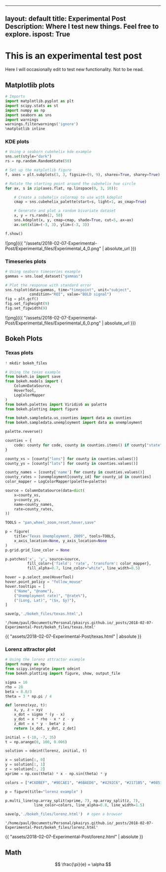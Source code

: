  ---
layout: default
title: Experimental Post
Description: Where I test new things. Feel free to explore.
ispost: True
---



# This is an experimental test post
Here I will occasionally edit to test new functionality. Not to be read. 

## Matplotlib plots


```python
# Imports
import matplotlib.pyplot as plt
import scipy.stats as st
import numpy as np
import seaborn as sns
import warnings
warnings.filterwarnings('ignore')
%matplotlib inline
```

### KDE plots


```python
# Using a seaborn cubehelix kde example
sns.set(style="dark")
rs = np.random.RandomState(50)

# Set up the matplotlib figure
f, axes = plt.subplots(3, 3, figsize=(9, 9), sharex=True, sharey=True)

# Rotate the starting point around the cubehelix hue circle
for ax, s in zip(axes.flat, np.linspace(0, 3, 10)):

    # Create a cubehelix colormap to use with kdeplot
    cmap = sns.cubehelix_palette(start=s, light=1, as_cmap=True)

    # Generate and plot a random bivariate dataset
    x, y = rs.randn(2, 50)
    sns.kdeplot(x, y, cmap=cmap, shade=True, cut=5, ax=ax)
    ax.set(xlim=(-3, 3), ylim=(-3, 3))

f.show()
```


![png]({{ "/assets/2018-02-07-Experimental-Post/Experimental_files/Experimental_4_0.png" | absolute_url }})


### Timeseries plots


```python
# Using seaborn timeseries example
gammas = sns.load_dataset("gammas")

# Plot the response with standard error
sns.tsplot(data=gammas, time="timepoint", unit="subject",
           condition="ROI", value="BOLD signal")
fig = plt.gcf()
fig.set_figheight(9)
fig.set_figwidth(9)
```


![png]({{ "/assets/2018-02-07-Experimental-Post/Experimental_files/Experimental_6_0.png" | absolute_url }})


## Bokeh Plots

### Texas plots


```python
! mkdir bokeh_files
```


```python
# Using the texas example
from bokeh.io import save
from bokeh.models import (
    ColumnDataSource,
    HoverTool,
    LogColorMapper
)
from bokeh.palettes import Viridis6 as palette
from bokeh.plotting import figure

from bokeh.sampledata.us_counties import data as counties
from bokeh.sampledata.unemployment import data as unemployment

palette.reverse()

counties = {
    code: county for code, county in counties.items() if county["state"] == "tx"
}

county_xs = [county["lons"] for county in counties.values()]
county_ys = [county["lats"] for county in counties.values()]

county_names = [county['name'] for county in counties.values()]
county_rates = [unemployment[county_id] for county_id in counties]
color_mapper = LogColorMapper(palette=palette)

source = ColumnDataSource(data=dict(
    x=county_xs,
    y=county_ys,
    name=county_names,
    rate=county_rates,
))

TOOLS = "pan,wheel_zoom,reset,hover,save"

p = figure(
    title="Texas Unemployment, 2009", tools=TOOLS,
    x_axis_location=None, y_axis_location=None
)
p.grid.grid_line_color = None

p.patches('x', 'y', source=source,
          fill_color={'field': 'rate', 'transform': color_mapper},
          fill_alpha=0.7, line_color="white", line_width=0.5)

hover = p.select_one(HoverTool)
hover.point_policy = "follow_mouse"
hover.tooltips = [
    ("Name", "@name"),
    ("Unemployment rate)", "@rate%"),
    ("(Long, Lat)", "($x, $y)"),
]

save(p,'./bokeh_files/texas.html',)
```




    '/home/paul/Documents/Personal/pkairys.github.io/_posts/2018-02-07-Experimental-Post/bokeh_files/texas.html'



{{ "assets/2018-02-07-Experimental-Post/texas.html" | absolute }}

### Lorenz attractor plot


```python
# Using the lorenz attractor example
import numpy as np
from scipy.integrate import odeint
from bokeh.plotting import figure, show, output_file

sigma = 10
rho = 28
beta = 8.0/3
theta = 3 * np.pi / 4

def lorenz(xyz, t):
    x, y, z = xyz
    x_dot = sigma * (y - x)
    y_dot = x * rho - x * z - y
    z_dot = x * y - beta* z
    return [x_dot, y_dot, z_dot]

initial = (-10, -7, 35)
t = np.arange(0, 100, 0.006)

solution = odeint(lorenz, initial, t)

x = solution[:, 0]
y = solution[:, 1]
z = solution[:, 2]
xprime = np.cos(theta) * x - np.sin(theta) * y

colors = ["#C6DBEF", "#9ECAE1", "#6BAED6", "#4292C6", "#2171B5", "#08519C", "#08306B",]

p = figure(title="lorenz example" )

p.multi_line(np.array_split(xprime, 7), np.array_split(z, 7),
             line_color=colors, line_alpha=0.8, line_width=1.5)

save(p,'./bokeh_files/lorenz.html')  # open a browser
```




    '/home/paul/Documents/Personal/pkairys.github.io/_posts/2018-02-07-Experimental-Post/bokeh_files/lorenz.html'



[//]: # (This is for my own use when generating the markdown from the ipynb to host bokeh plots)
{{ "assets/2018-02-07-Experimental-Post/lorenz.html" | absolute }}

## Math

$$ \frac{\pi}{e} = \alpha $$
